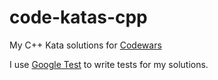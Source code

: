 # code-katas-cpp
My C++ Kata solutions for [Codewars](https://www.codewars.com/)

I use [Google Test](https://www.github.com/abseil/googletest) to write tests for my solutions.